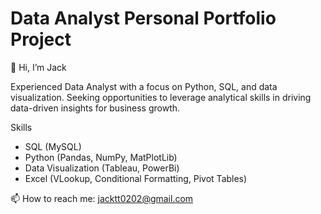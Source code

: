 # Data Analyst Personal Portfolio Project 
👋 Hi, I’m Jack

Experienced Data Analyst with a focus on Python, SQL, and data visualization. Seeking opportunities to leverage analytical skills in driving data-driven insights for business growth.

Skills
 
-	SQL (MySQL)
-	Python (Pandas, NumPy, MatPlotLib)
-	Data Visualization (Tableau, PowerBi)
-	Excel (VLookup, Conditional Formatting, Pivot Tables)

📫 How to reach me: jacktt0202@gmail.com

<!---
July24th2014/July24th2014 is a ✨ special ✨ repository because its `README.md` (this file) appears on your GitHub profile.
You can click the Preview link to take a look at your changes.
--->
